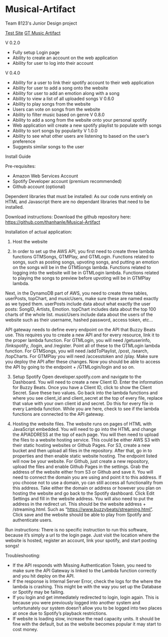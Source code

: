 # Musical-Artifact
Team 8123's Junior Design project

[Test Site](https://thanhanle.github.io/Musical-Artifact/index.html)
[GT Music Artifact](http://gtmusicartifact.s3-website-us-east-1.amazonaws.com/)

V 0.2.0
- Fully setup Login page
- Ability to create an account on the web application
- Ability for user to log into their account

V 0.4.0
- Ability for a user to link their spotify account to their web application
- Ability for user to add a song onto the website
- Ability for user to add an emotion along with a song
- Ability to view a list of all uploaded songs 
V 0.6.0
- Ability to play songs from the website
- Users can vote on songs from the website
- Ability to filter music based on genre
V 0.8.0
- Ability to add a song from the website onto your personal spotify
- Web application will create a new spotify playlist to populate with songs
- Ability to sort songs by popularity
V 1.0.0
- Ability to see what other users are listening to based on the user’s preference 
- Suggests similar songs to the user




Install Guide


Pre-requisites:
- Amazon Web Services Account
- Spotify Developer account (premium recommended)
- Github account (optional)


Dependent libraries that must be installed:
As our code runs entirely on HTML and Javascript there are no dependant libraries that need to be installed.



Download instructions:
Download the github repository here:
https://github.com/thanhanle/Musical-Artifact






Installation of actual application:
1. Host the website


2. In order to set up the AWS API, you first need to create three lambda functions GTMSongs, GTMPlay, and GTMLogin. Functions related to songs, such as posting songs, upvoting songs, and putting an emotion on the songs will be in the GTMSongs lambda. Functions related to logging into the website will be in GTMLogin lambda. Functions related to playing the songs to preview before upvoting will be in GTMPlay lambda. 

Next, in the DynamoDB part of AWS, you need to create three tables, userPosts, topChart, and musicUsers, make sure these are named exactly as we typed them. userPosts include data about what exactly the user posts: SongID, Artists, Emotion. topChart includes data about the top 100 charts of the whole list. musicUsers include data about the users of the website such as their username, hashed password, access token, etc… 

API gateway needs to define every endpoint on the API that Buzzy Beats use. This requires you to create a new API and for every resource, link it to the proper lambda function. For GTMLogin, you will need /getuserinfo, /linkspotify, /login, and /register. Point all of these to the GTMLogin lambda function. For GTMSongs, you will need /addToPlaylist, /post, /search, /topCharts. For GTMPlay you will need /accesstoken and /play. Make sure you deploy the API after these changes. Now you should be able to access the API by going to the endpoint + /GTMLogin/login and so on.


3. Setup Spotify
	Open developer.spotify.com and navigate to the Dashboard. You will need to create a new Client ID. Enter the information for Buzzy Beats. Once you have a Client ID, click to show the Client Secret. Save these two values.
	Go back into the lambda functions and where you see client_id and client_secret at the top of every file, replace that value with your own client id and secret. Do this for every file in every Lambda function. While you are here, check to see if the lambda functions are connected to the API gateway.

4. Hosting the website files.
	The website runs on pages of HTML with JavaScript embedded. You will need to go into the HTML and change the APIADDRESS at the top of each page. You will then need to upload the files to a website hosting service. This could be either AWS S3 with their static hosting websites or Github Pages. For S3, create a new bucket and then upload all files in the repository. After that, go in to properties and then enable static website hosting. The endpoint listed will now be your website.  For Github, just create a new repository, upload the files and enable Github Pages in the settings. Grab the address of the website either from S3 or Github and save it. You will need to connect the domain you are using and point it to this address. If you choose not to use a domain, yo can still access all functionality from this address.
	Take either the domain or address or however you plan on hosting the website and go back to the Spotify dashboard. Click Edit Settings and fill in the website address. You will also need to put the address in the redirect uri. This should be the website address + /streaming.html. Such as “https://www.buzzybeats/streaming.html”. Click save and the website should be able to play from Spotify and authenticate users.




Run instructions:
	There is no specific instruction to run this software, because it’s simply a url to the login page. Just visit the location where the website is hosted, register an account, link your spotify, and start posting songs!

Troubleshooting:
- If the API responds with Missing Authentication Token, you need to make sure the API Gateway is linked to the Lambda function correctly and you hit deploy on the API.
- If the response is Internal Server Error, check the logs for the where the lambda is crashing. This might be with the way you set up the Database or Spotify may be failing.
- If you login and get immediately redirected to login, login again. This is because you were previously logged into another system and unfortunately our system doesn’t allow you to be logged into two places at once due to Spotify’s playback restrictions.
- If website is loading slow, increase the read capacity units. It should be fine with the default, but as the website becomes popular it may start to cost money.
